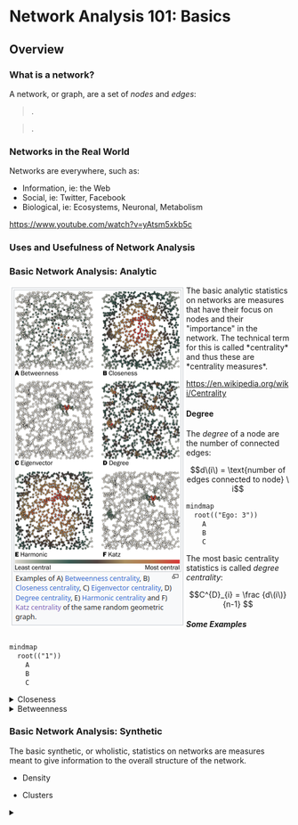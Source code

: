 # Network Analysis 101: Basics

## Overview


### What is a network?

A network, or graph, are a set of *nodes* and *edges*:

> .

> .

### Networks in the Real World

Networks are everywhere, such as:

- Information, ie: the Web
- Social, ie: Twitter, Facebook
- Biological, ie: Ecosystems, Neuronal, Metabolism

https://www.youtube.com/watch?v=yAtsm5xkb5c

### Uses and Usefulness of Network Analysis


### Basic Network Analysis: Analytic

<img align="left" src="network-centralities.png" alt="Common Centrality Measures"/>

<div>
The basic analytic statistics on networks are measures that have their focus on nodes and their "importance" in the network. The technical term for this is called *centrality* and thus these are *centrality measures*.

https://en.wikipedia.org/wiki/Centrality
</div>

#### Degree

The *degree* of a node are the number of connected edges:

$$d\(i\) = \text{number of edges connected to node} \ i$$

```mermaid
mindmap
  root(("Ego: 3"))
    A
    B
    C
```

The most basic centrality statistics is called *degree centrality*:

$$C^{D}_{i} = \frac {d\(i\)} {n-1} $$

##### Some Examples

```mermaid
mindmap
  root(("1"))
    A
    B
    C
```

<details>
<summary>Closeness</summary>
</details>

<details>
<summary>Betweenness</summary>
</details>


### Basic Network Analysis: Synthetic

The basic synthetic, or wholistic, statistics on networks are measures meant to give information to the overall structure of the network.

- Density

- Clusters






<details>
<summary></summary>
</details>
